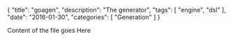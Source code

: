 {
    "title": "goagen",
    "description": "The generator",
    "tags": [ "engine", "dsl" ],
    "date": "2016-01-30",
    "categories": [
        "Generation"
    ]
}

Content of the file goes Here
